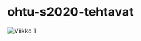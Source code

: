# ohtu-s2020-tehtavat

![Viikko 1](https://github.com/VirtualAkseli/ohtu-s2020-tehtavat/tree/main/viikko1)
